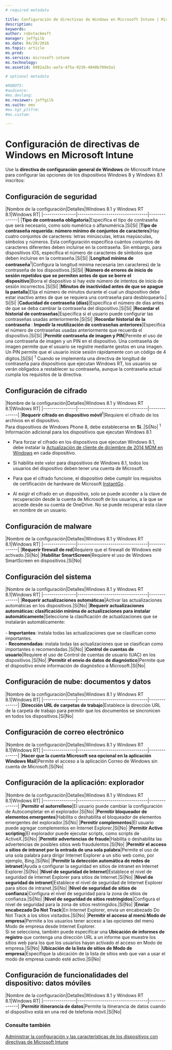 ```yaml
---
# required metadata

title: Configuración de directivas de Windows en Microsoft Intune | Microsoft Intune
description:
keywords:
author: robstackmsft
manager: jeffgilb
ms.date: 04/28/2016
ms.topic: article
ms.prod:
ms.service: microsoft-intune
ms.technology:
ms.assetid: 6982a2bc-aafa-475a-9236-4840b709e5a1

# optional metadata

#ROBOTS:
#audience:
#ms.devlang:
ms.reviewer: jeffgilb
ms.suite: ems
#ms.tgt_pltfrm:
#ms.custom:

---
```


# Configuración de directivas de Windows en Microsoft Intune
Use la **directiva de configuración general de Windows** de Microsoft Intune para configurar las opciones de los dispositivos Windows 8 y Windows 8.1 inscritos:

## Configuración de seguridad

|Nombre de la configuración|Detalles|Windows 8.1 y Windows RT 8.1|Windows RT|
|----------------|----------------------------------|--------------|
|**Tipo de contraseña obligatoria**|Especifica el tipo de contraseña que será necesario, como solo numérica o alfanumérica.|Sí|Sí|
|**Tipo de contraseña requerida: número mínimo de conjuntos de caracteres**|Hay cuatro conjuntos de caracteres: letras minúsculas, letras mayúsculas, símbolos y números. Esta configuración especifica cuántos conjuntos de caracteres diferentes deben incluirse en la contraseña. Sin embargo, para dispositivos iOS, especifica el número de caracteres de símbolos que deben incluirse en la contraseña.|Sí|Sí|
|**Longitud mínima de contraseña**<sup>1</sup>|Configura la longitud mínima necesaria (en caracteres) de la contraseña de los dispositivos.|Sí|Sí|
|**Número de errores de inicio de sesión repetidos que se permiten antes de que se borre el dispositivo**|Borra el dispositivo si hay este número de intentos de inicio de sesión incorrectos.|Sí|Sí|
|**Minutos de inactividad antes de que se apague la pantalla**|Elija el número de minutos durante el cual un dispositivo debe estar inactivo antes de que se requiera una contraseña para desbloquearlo.| Sí|Sí|
|**Caducidad de contraseña (días)**|Especifica el número de días antes de que se deba cambiar la contraseña del dispositivo.|Sí|Sí|
|**Recordar el historial de contraseñas**|Especifica si el usuario puede configurar las contraseñas usadas anteriormente.|Sí|Sí|
|**Recordar historial de la contraseña** : **Impedir la reutilización de contraseñas anteriores**|Especifica el número de contraseñas usadas anteriormente que recuerda el dispositivo.|Sí|Sí|
|**Permitir contraseña de imagen y PIN**|Permite el uso de una contraseña de imagen y un PIN en el dispositivo. Una contraseña de imagen permite que el usuario se registre mediante gestos en una imagen. Un PIN permite que el usuario inicie sesión rápidamente con un código de 4 dígitos.|Sí|Sí|
<sup>1</sup> Cuando se implementa una directiva de longitud de contraseña para dispositivos que ejecutan Windows RT, los usuarios se verán obligados a restablecer su contraseña, aunque la contraseña actual cumpla los requisitos de la directiva.

## Configuración de cifrado

|Nombre de la configuración|Detalles|Windows 8.1 y Windows RT 8.1|Windows RT|
|----------------|----------------------------------|--------------|
|**Requerir cifrado en dispositivo móvil**<sup>1</sup>|Requiere el cifrado de los archivos en el dispositivo.<br>Para dispositivos de Windows Phone 8, debe establecerse en **Sí**..|Sí|No|
<sup>1</sup> Información adicional para los dispositivos que ejecutan Windows 8.1

-   Para forzar el cifrado en los dispositivos que ejecutan Windows 8.1, debe instalar la [Actualización de cliente de diciembre de 2014 MDM en Windows](http://support.microsoft.com/kb/3013816) en cada dispositivo.

-   Si habilita este valor para dispositivos de Windows 8.1, todos los usuarios del dispositivo deben tener una cuenta de Microsoft.

-   Para que el cifrado funcione, el dispositivo debe cumplir los requisitos de certificación de hardware de Microsoft [InstantGo](http://blogs.windows.com/bloggingwindows/2014/06/19/instantgo-a-better-way-to-sleep/) .

-   Al exigir el cifrado en un dispositivo, solo se puede acceder a la clave de recuperación desde la cuenta de Microsoft de los usuarios, a la que se accede desde su cuenta de OneDrive. No se puede recuperar esta clave en nombre de un usuario.

## Configuración de malware

|Nombre de la configuración|Detalles|Windows 8.1 y Windows RT 8.1|Windows RT|
|----------------|----------------------------------|--------------|
|**Requerir firewall de red**|Requiere que el firewall de Windows esté activado.|Sí|No|
|**Habilitar SmartScreen**|Requiere el uso de Windows SmartScreen en dispositivos.|Sí|No|

## Configuración del sistema

|Nombre de la configuración|Detalles|Windows 8.1 y Windows RT 8.1|Windows RT|
|----------------|----------------------------------|--------------|
|**Requerir actualizaciones automáticas**|Activar las actualizaciones automáticas en los dispositivos.|Sí|No|
|**Requerir actualizaciones automáticas: clasificación mínima de actualizaciones para instalar automáticamente**|Seleccione la clasificación de actualizaciones que se instalarán automáticamente:<br /><br />-   **Importantes**: instala todas las actualizaciones que se clasifican como importantes.<br />-   **Recomendadas**: instala todas las actualizaciones que se clasifican como importantes o recomendadas.|Sí|No|
|**Control de cuentas de usuario**|Requiere el uso de Control de cuentas de usuario (UAC) en los dispositivos.|Sí|No|
|**Permitir el envío de datos de diagnóstico**|Permite que el dispositivo envíe información de diagnóstico a Microsoft.|Sí|No|


## Configuración de nube: documentos y datos

|Nombre de la configuración|Detalles|Windows 8.1 y Windows RT 8.1|Windows RT|
|----------------|----------------------------------|--------------|
|**Dirección URL de carpetas de trabajo**|Establece la dirección URL de la carpeta de trabajo para permitir que los documentos se sincronicen en todos los dispositivos.|Sí|No|

## Configuración de correo electrónico

|Nombre de la configuración|Detalles|Windows 8.1 y Windows RT 8.1|Windows RT|
|----------------|----------------------------------|--------------|
|**Hacer que la cuenta Microsoft sea opcional en la aplicación Windows Mail**|Permite el acceso a la aplicación Correo de Windows sin cuenta de Microsoft.|Sí|No|

## Configuración de la aplicación: explorador

|Nombre de la configuración|Detalles|Windows 8.1 y Windows RT 8.1|Windows RT|
|----------------|----------------------------------|--------------|
|**Permitir el autorrelleno**|El usuario puede cambiar la configuración de Autocompletar en el explorador.|Sí|No|
|**Permitir bloqueador de elementos emergentes**|Habilita o deshabilita el bloqueador de elementos emergentes del explorador.|Sí|No|
|**Permitir complementos**|El usuario puede agregar complementos en Internet Explorer.|Sí|No|
|**Permitir Active scripting**|El explorador puede ejecutar scripts, como scripts de ActiveX.|Sí|No|
|**Permitir advertencias de fraude**|Habilita o deshabilita las advertencias de posibles sitios web fraudulentos.|Sí|No|
|**Permitir el acceso a sitios de intranet por la entrada de una sola palabra**|Permite el uso de una sola palabra para dirigir Internet Explorer a un sitio web como, por ejemplo, Bing.|Sí|No|
|**Permitir la detección automática de redes de intranet**|Ayuda a configurar la seguridad en sitios de intranet en Internet Explorer.|Sí|No|
|**Nivel de seguridad de Internet**|Establece el nivel de seguridad de Internet Explorer para sitios de Internet.|Sí|No|
|**Nivel de seguridad de intranet**|Establece el nivel de seguridad de Internet Explorer para sitios de intranet.|Sí|No|
|**Nivel de seguridad de sitios de confianza**|Configura el nivel de seguridad para la zona de sitios de confianza.|Sí|No|
|**Nivel de seguridad de sitios restringidos**|Configura el nivel de seguridad para la zona de sitios restringidos.|Sí|No|
|**Enviar encabezado Do Not Track**|En Internet Explorer, envía un encabezado Do Not Track a los sitios visitados.|Sí|No|
|**Permitir el acceso al menú Modo de empresa**|Permite a los usuarios tener acceso a las opciones del menú Modo de empresa desde Internet Explorer.<br>Si se selecciona, también puede especificar una **Ubicación de informes de registro** que contenga una dirección URL a un informe que muestre los sitios web para los que los usuarios hayan activado el acceso en Modo de empresa.|Sí|No|
|**Ubicación de la lista de sitios de Modo de empresa**|Especifique la ubicación de la lista de sitios web que van a usar el modo de empresa cuando esté activo.|Sí|No|

## Configuración de funcionalidades del dispositivo: datos móviles

|Nombre de la configuración|Detalles|Windows 8.1 y Windows RT 8.1|Windows RT|
|----------------|----------------------------------|--------------|
|**Permitir itinerancia de datos**|Permite la itinerancia de datos cuando el dispositivo está en una red de telefonía móvil.|Sí|No|



### Consulte también
[Administrar la configuración y las características de los dispositivos con directivas de Microsoft Intune](manage-settings-and-features-on-your-devices-with-microsoft-intune-policies.md)



<!--HONumber=May16_HO1-->


